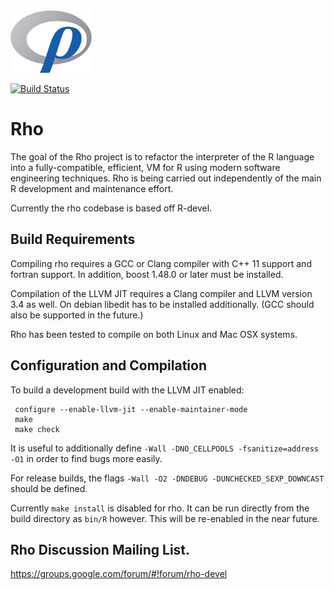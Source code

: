 <img src="share/logo/rho_logo.png?raw=true" alt="Rho logo" width="130" height="100"/>

[![Build Status](https://travis-ci.org/rho-devel/rho.svg?branch=master)](https://travis-ci.org/rho-devel/rho)

# Rho

The goal of the Rho project is to refactor the interpreter of the R language into a fully-compatible, efficient, VM for R using modern software engineering techniques.  Rho is being carried out independently of the main R development and maintenance effort.

Currently the rho codebase is based off R-devel.

## Build Requirements

Compiling rho requires a GCC or Clang compiler with C++ 11 support and fortran support.  In addition, boost 1.48.0 or later must be installed.

Compilation of the LLVM JIT requires a Clang compiler and LLVM version 3.4 as well. On debian libedit has to be installed additionally.  (GCC should also be supported in the future.)

Rho has been tested to compile on both Linux and Mac OSX systems.

## Configuration and Compilation

To build a development build with the LLVM JIT enabled:
  ```
   configure --enable-llvm-jit --enable-maintainer-mode 
   make
   make check
   ```
It is useful to additionally define `-Wall -DNO_CELLPOOLS -fsanitize=address -O1` in order to find bugs more easily. 

For release builds, the flags `-Wall -O2 -DNDEBUG -DUNCHECKED_SEXP_DOWNCAST` should be defined.

Currently `make install` is disabled for rho.  It can be run directly from the build directory as `bin/R` however.  This will be re-enabled in the near future.

## Rho Discussion Mailing List.

https://groups.google.com/forum/#!forum/rho-devel
